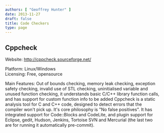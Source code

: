 ```yaml
---
authors: [ "Geoffrey Hunter" ]
date: 2013-11-27
draft: false
title: Code Checkers
type: page
---
```


## Cppcheck

Website: [http://cppcheck.sourceforge.net/ ](http://cppcheck.sourceforge.net/)

Platform: Linux/Windows  
Licensing: Free, opensource

Main Features: Out of bounds checking, memory leak checking, exception safety checking, invalid use of STL checking, uninitialised variable and unused function checking, it understands basic C/C++ library function calls, and has support for custom function info to be added Cppcheck is a static analysis tool for C and C++ code, designed to detect errors that the compiler won't pick up. It's core philosophy is "No false positives". It has integrated support for Code::Blocks and CodeLite, and plugin support for Eclipse, gedit, Hudson, Jenkins, Tortoise SVN and Mercurial (the last two are for running it automatically pre-commit).
